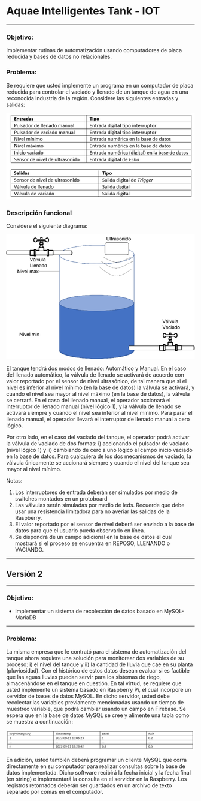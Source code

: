 # Aquae Intelligentes Tank - IOT
-------------------------------------------------------------------
### Objetivo:
Implementar rutinas de automatización usando computadores de placa reducida y bases de datos no relacionales.
 
### Problema:
Se requiere que usted implemente un programa en un computador de placa reducida para controlar el vaciado y llenado de un tanque de agua en una reconocida industria de la región. Considere las siguientes entradas y salidas:

<p align="center">
  <img src="resources\1.png" width="600" title="hover text">
</p>


### Descripción funcional
Considere el siguiente diagrama:

<p align="center">
  <img src="resources\2.png" width="600" title="hover text">
</p>

El tanque tendrá dos modos de llenado: Automático y Manual. En el caso del llenado automático, la válvula de llenado se activará de acuerdo con valor reportado por el sensor de nivel ultrasónico, de tal manera que si el nivel es inferior al nivel mínimo (en la base de datos) la válvula se activará, y cuando el nivel sea mayor al nivel máximo (en la base de datos), la válvula se cerrará. En el caso del llenado manual, el operador accionará el interruptor de llenado manual (nivel lógico 1), y la válvula de llenado se activará siempre y cuando el nivel sea inferior al nivel mínimo. Para parar el llenado manual, el operador llevará el interruptor de llenado manual a cero lógico. 

Por otro lado, en el caso del vaciado del tanque, el operador podrá activar la válvula de vaciado de dos formas: i) accionando el pulsador de vaciado (nivel lógico 1) y ii) cambiando de cero a uno lógico el campo inicio vaciado en la base de datos. Para cualquiera de los dos mecanismos de vaciado, la válvula únicamente se accionará siempre y cuando el nivel del tanque sea mayor al nivel mínimo.

Notas:
1)	Los interruptores de entrada deberán ser simulados por medio de switches montados en un protoboard
2)	Las válvulas serán simuladas por medio de leds. Recuerde que debe usar una resistencia limitadora para no averiar las salidas de la Raspberry.
3)	El valor reportado por el sensor de nivel deberá ser enviado a la base de datos para que el usuario pueda observarlo en línea.
4)	Se dispondrá de un campo adicional en la base de datos el cual mostrará si el proceso se encuentra en REPOSO, LLENANDO o VACIANDO.

-------------------------------------------------------------------
## Versión 2
-------------------------------------------------------------------

### Objetivo:

- Implementar un sistema de recolección de datos basado en MySQL-MariaDB

-------------------------------------------------------------------

### Problema:
La misma empresa que le contrató para el sistema de automatización del tanque ahora requiere una solución para monitorear dos variables de su proceso: i) el nivel del tanque y ii) la cantidad de lluvia que cae en su planta (pluviosidad). Con el histórico de estos datos desean evaluar si es factible que las aguas lluvias puedan servir para los sistemas de riego, almacenándose en el tanque en cuestión. En tal virtud, se requiere que usted implemente un sistema basado en Raspberry Pi, el cual incorpore un servidor de bases de datos MySQL. En dicho servidor, usted debe recolectar las variables previamente mencionadas usando un tiempo de muestreo variable, que podrá cambiar usando un campo en Firebase. Se espera que en la base de datos MySQL se cree y alimente una tabla como se muestra a continuación:

<p align="center">
  <img src="resources\3.png" width="600" title="hover text">
</p>

En adición, usted también deberá programar un cliente MySQL que corra directamente en su computador para realizar consultas sobre la base de datos implementada. Dicho software recibirá la fecha inicial y la fecha final (en string) e implementará la consulta en el servidor en la Raspberry. Los registros retornados deberán ser guardados en un archivo de texto separado por comas en el computador.




